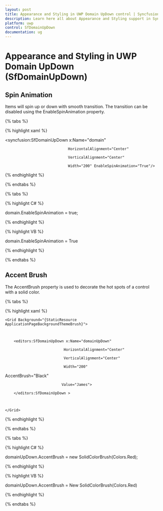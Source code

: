```yaml
---
layout: post
title: Appearance and Styling in UWP Domain UpDown control | Syncfusion
description: Learn here all about Appearance and Styling support in Syncfusion UWP Domain UpDown (SfDomainUpDown) control and more.
platform: uwp
control: SfDomainUpDown
documentation: ug
---
```


# Appearance and Styling in UWP Domain UpDown (SfDomainUpDown)

## Spin Animation

Items will spin up or down with smooth transition. The transition can be disabled using the EnableSpinAnimation property.

{% tabs %}

{% highlight xaml %}


<syncfusion:SfDomainUpDown x:Name="domain"

                                 HorizontalAlignment="Center"

                                 VerticalAlignment="Center"

                                 Width="200" EnableSpinAnimation="True"/>
{% endhighlight %}

{% endtabs %}

{% tabs %}

{% highlight C# %}

domain.EnableSpinAnimation = true;

{% endhighlight %}

{% highlight VB %}

domain.EnableSpinAnimation = True

{% endhighlight %}

{% endtabs %}

## Accent Brush

The AccentBrush property is used to decorate the hot spots of a control with a solid color. 

{% tabs %}

{% highlight xaml %}

<Page xmlns:editors="using:Syncfusion.UI.Xaml.Controls.Input">

    <Grid Background="{StaticResource ApplicationPageBackgroundThemeBrush}">



        <editors:SfDomainUpDown x:Name="domainUpDown"

                               HorizontalAlignment="Center"

                               VerticalAlignment="Center"

                               Width="200" 

AccentBrush="Black"

                              Value="James">

        </editors:SfDomainUpDown >



    </Grid>

</Page>

{% endhighlight %}

{% endtabs %}

{% tabs %}

{% highlight C# %}

domainUpDown.AccentBrush = new SolidColorBrush(Colors.Red);

{% endhighlight %}

{% highlight VB %}

domainUpDown.AccentBrush = New SolidColorBrush(Colors.Red)

{% endhighlight %}

{% endtabs %}
